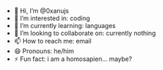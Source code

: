 - 👋 Hi, I’m @0xanujs
- 👀 I’m interested in: coding 
- 🌱 I’m currently learning: languages
- 💞️ I’m looking to collaborate on: currently nothing
- 📫 How to reach me: email
- 😄 Pronouns: he/him
- ⚡ Fun fact: i am a homosapien... maybe? 

<!---
anuj1kr/anuj1kr is a ✨ special ✨ repository because its `README.md` (this file) appears on your GitHub profile.
You can click the Preview link to take a look at your changes.
--->
